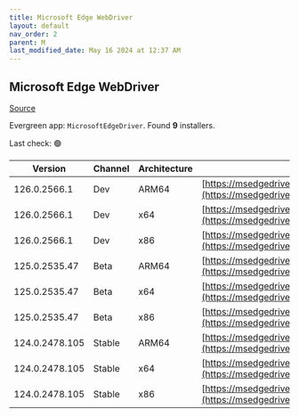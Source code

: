 ```yaml
---
title: Microsoft Edge WebDriver
layout: default
nav_order: 2
parent: M
last_modified_date: May 16 2024 at 12:37 AM
---
```


## Microsoft Edge WebDriver

[Source](https://www.microsoft.com/edge)

Evergreen app: `MicrosoftEdgeDriver`. Found **9** installers.

Last check: 🟢

| Version        | Channel | Architecture | URI                                                                                                                                              |
| -------------- | ------- | ------------ | ------------------------------------------------------------------------------------------------------------------------------------------------ |
| 126.0.2566.1   | Dev     | ARM64        | [https://msedgedriver.azureedge.net/126.0.2566.1/edgedriver_arm64.zip](https://msedgedriver.azureedge.net/126.0.2566.1/edgedriver_arm64.zip)     |
| 126.0.2566.1   | Dev     | x64          | [https://msedgedriver.azureedge.net/126.0.2566.1/edgedriver_win64.zip](https://msedgedriver.azureedge.net/126.0.2566.1/edgedriver_win64.zip)     |
| 126.0.2566.1   | Dev     | x86          | [https://msedgedriver.azureedge.net/126.0.2566.1/edgedriver_win32.zip](https://msedgedriver.azureedge.net/126.0.2566.1/edgedriver_win32.zip)     |
| 125.0.2535.47  | Beta    | ARM64        | [https://msedgedriver.azureedge.net/125.0.2535.47/edgedriver_arm64.zip](https://msedgedriver.azureedge.net/125.0.2535.47/edgedriver_arm64.zip)   |
| 125.0.2535.47  | Beta    | x64          | [https://msedgedriver.azureedge.net/125.0.2535.47/edgedriver_win64.zip](https://msedgedriver.azureedge.net/125.0.2535.47/edgedriver_win64.zip)   |
| 125.0.2535.47  | Beta    | x86          | [https://msedgedriver.azureedge.net/125.0.2535.47/edgedriver_win32.zip](https://msedgedriver.azureedge.net/125.0.2535.47/edgedriver_win32.zip)   |
| 124.0.2478.105 | Stable  | ARM64        | [https://msedgedriver.azureedge.net/124.0.2478.105/edgedriver_arm64.zip](https://msedgedriver.azureedge.net/124.0.2478.105/edgedriver_arm64.zip) |
| 124.0.2478.105 | Stable  | x64          | [https://msedgedriver.azureedge.net/124.0.2478.105/edgedriver_win64.zip](https://msedgedriver.azureedge.net/124.0.2478.105/edgedriver_win64.zip) |
| 124.0.2478.105 | Stable  | x86          | [https://msedgedriver.azureedge.net/124.0.2478.105/edgedriver_win32.zip](https://msedgedriver.azureedge.net/124.0.2478.105/edgedriver_win32.zip) |
